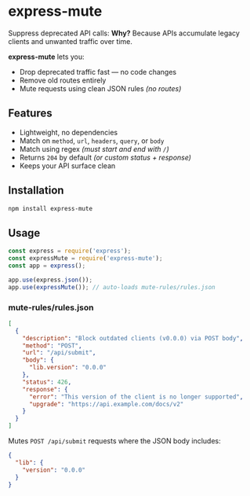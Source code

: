 # express-mute

Suppress deprecated API calls: **Why?** Because APIs accumulate legacy clients and unwanted traffic over time.

**express-mute** lets you:
- Drop deprecated traffic fast — no code changes
- Remove old routes entirely
- Mute requests using clean JSON rules _(no routes)_

## Features

- Lightweight, no dependencies
- Match on `method`, `url`, `headers`, `query`, or `body`
- Match using regex _(must start and end with `/`)_
- Returns `204` by default _(or custom status + response)_
- Keeps your API surface clean

## Installation

```bash
npm install express-mute
```

## Usage

```js
const express = require('express');
const expressMute = require('express-mute');
const app = express();

app.use(express.json());
app.use(expressMute()); // auto-loads mute-rules/rules.json
```

### mute-rules/rules.json

```json
[
  {
    "description": "Block outdated clients (v0.0.0) via POST body",
    "method": "POST",
    "url": "/api/submit",
    "body": {
      "lib.version": "0.0.0"
    },
    "status": 426,
    "response": {
      "error": "This version of the client is no longer supported",
      "upgrade": "https://api.example.com/docs/v2"
    }
  }
]
```

Mutes `POST /api/submit` requests where the JSON body includes:

```json
{
  "lib": {
    "version": "0.0.0"
  }
}
```

